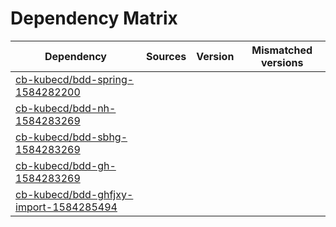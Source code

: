 # Dependency Matrix

Dependency | Sources | Version | Mismatched versions
---------- | ------- | ------- | -------------------
[cb-kubecd/bdd-spring-1584282200](https://github.com/cb-kubecd/bdd-spring-1584282200.git) |  | []() | 
[cb-kubecd/bdd-nh-1584283269](https://github.com/cb-kubecd/bdd-nh-1584283269.git) |  | []() | 
[cb-kubecd/bdd-sbhg-1584283269](https://github.com/cb-kubecd/bdd-sbhg-1584283269.git) |  | []() | 
[cb-kubecd/bdd-gh-1584283269](https://github.com/cb-kubecd/bdd-gh-1584283269.git) |  | []() | 
[cb-kubecd/bdd-ghfjxy-import-1584285494](https://github.com/cb-kubecd/bdd-ghfjxy-import-1584285494.git) |  | []() | 
